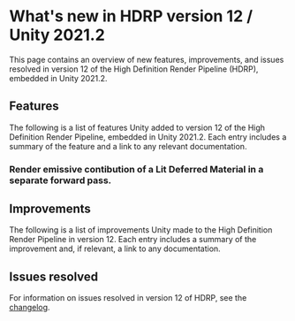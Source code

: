 # What's new in HDRP version 12 / Unity 2021.2

This page contains an overview of new features, improvements, and issues resolved in version 12 of the High Definition Render Pipeline (HDRP), embedded in Unity 2021.2.

## Features

The following is a list of features Unity added to version 12 of the High Definition Render Pipeline, embedded in Unity 2021.2. Each entry includes a summary of the feature and a link to any relevant documentation.

### Render emissive contibution of a Lit Deferred Material in a separate forward pass.




## Improvements

The following is a list of improvements Unity made to the High Definition Render Pipeline in version 12. Each entry includes a summary of the improvement and, if relevant, a link to any documentation.





## Issues resolved

For information on issues resolved in version 12 of HDRP, see the [changelog](https://docs.unity3d.com/Packages/com.unity.render-pipelines.high-definition@12.0/changelog/CHANGELOG.html).
